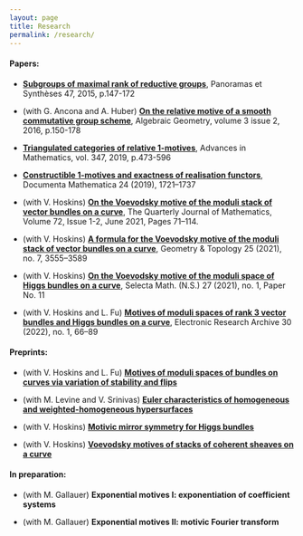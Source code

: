 ```yaml
---
layout: page
title: Research
permalink: /research/
---
```



#### Papers:

* [**Subgroups of maximal rank of reductive groups**](https://smf.emath.fr/publications/sous-groupes-de-groupes-reductifs-de-rang-maximal), Panoramas et Synthèses 47, 2015, p.147-172

* (with G. Ancona and A. Huber) [**On the relative motive of a smooth commutative group scheme**](http://algebraicgeometry.nl/2016-2/2016-2-008.pdf), Algebraic Geometry, volume 3 issue 2, 2016, p.150-178

* [**Triangulated categories of relative 1-motives**](https://www.sciencedirect.com/science/article/pii/S0001870819301124), Advances in Mathematics, vol. 347, 2019, p.473-596

* [**Constructible 1-motives and exactness of realisation functors**](https://www.elibm.org/ft/10011983000), Documenta Mathematica 24 (2019), 1721–1737

* (with V. Hoskins) [**On the Voevodsky motive of the moduli stack of vector bundles on a curve**](https://doi.org/10.1093/qmathj/haaa023),  The Quarterly Journal of Mathematics, Volume 72, Issue 1-2, June 2021, Pages 71–114.

* (with V. Hoskins) [**A formula for the Voevodsky motive of the moduli stack of vector bundles on a curve**](https://msp.org/gt/2021/25-7/p05.xhtml), Geometry & Topology 25 (2021), no. 7, 3555–3589

* (with V. Hoskins) [**On the Voevodsky motive of the moduli space of Higgs bundles on a curve**](https://link.springer.com/article/10.1007/s00029-020-00610-5), Selecta Math. (N.S.) 27 (2021), no. 1, Paper No. 11

* (with V. Hoskins and L. Fu) [**Motives of moduli spaces of rank 3 vector bundles and Higgs bundles on a curve**](http://www.aimspress.com/article/doi/10.3934/era.2022004), Electronic Research Archive 30 (2022), no. 1, 66–89



#### Preprints:

* (with V. Hoskins and L.
Fu) [**Motives of moduli spaces of bundles on curves via variation of stability and flips**](http://arxiv.org/abs/2011.14872)

* (with M. Levine and
V. Srinivas) [**Euler characteristics of homogeneous and weighted-homogeneous hypersurfaces**](https://arxiv.org/abs/2101.00482)

*  (with V. Hoskins) [**Motivic mirror symmetry for Higgs bundles**](https://arxiv.org/abs/2205.15393)

*  (with V. Hoskins) [**Voevodsky motives of stacks of coherent sheaves on a curve**](https://arxiv.org/abs/2208.03204)


#### In preparation:

* (with M. Gallauer) **Exponential motives I: exponentiation of coefficient systems**

* (with M. Gallauer) **Exponential motives II: motivic Fourier transform**




